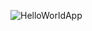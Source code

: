 ![HelloWorldApp](https://github.com/MevlutCanTuraci/Letter-Combination-Hello-World-Cs/assets/53406778/c253118b-6fa9-4cc6-a319-81e66e882eb4)
